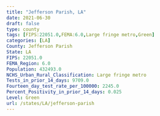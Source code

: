 ```yaml
---
title: "Jefferson Parish, LA"
date: 2021-06-30
draft: false
type: county
tags: [FIPS:22051.0,FEMA:6.0,Large fringe metro,Green]
categories: [LA]
County: Jefferson Parish
State: LA
FIPS: 22051.0
FEMA_Region: 6.0
Population: 432493.0
NCHS_Urban_Rural_Classification: Large fringe metro
Tests_in_prior_14_days: 9709.0
Fourteen_day_test_rate_per_100000: 2245.0
Percent_Positivity_in_prior_14_days: 0.025
Level: Green
url: /states/LA/jefferson-parish
---
```



